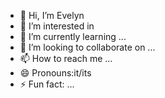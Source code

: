 - 👋 Hi, I’m Evelyn
- 👀 I’m interested in 
- 🌱 I’m currently learning ...
- 💞️ I’m looking to collaborate on ...
- 📫 How to reach me ...
- 😄 Pronouns:it/its
- ⚡ Fun fact: ...

<!---
Evelyn-fleming/Evelyn-fleming is a ✨ special ✨ repository because its `README.md` (this file) appears on your GitHub profile.
You can click the Preview link to take a look at your changes.
--->
